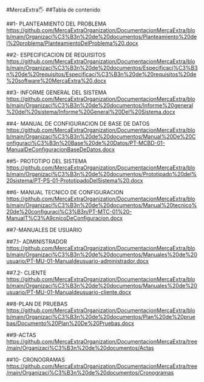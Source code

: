#MercaExtra🖐
                                                                ##Tabla de contenido 

##1- PLANTEAMIENTO DEL PROBLEMA             https://github.com/MercaExtraOrganization/DocumentacionMercaExtra/blob/main/Organizaci%C3%B3n%20de%20documentos/Planteamiento%20del%20problema/PlanteamientoDelProblema%20.docx

##2- ESPECIFICACION DE REQUISITOS
https://github.com/MercaExtraOrganization/DocumentacionMercaExtra/blob/main/Organizaci%C3%B3n%20de%20documentos/Especificaci%C3%B3n%20de%20requisitos/Especificaci%C3%B3n%20de%20requisitos%20de%20software%20MercaExtra%20.docx

##3- INFORME GENERAL DEL SISTEMA
https://github.com/MercaExtraOrganization/DocumentacionMercaExtra/blob/main/Organizaci%C3%B3n%20de%20documentos/Informe%20general%20del%20sistema/Informe%20General%20Del%20Sistema.docx

##4- MANUAL DE CONFIGURACION DE BASE DE DATOS 
https://github.com/MercaExtraOrganization/DocumentacionMercaExtra/blob/main/Organizaci%C3%B3n%20de%20documentos/Manual%20De%20Configuraci%C3%B3n%20Base%20de%20Datos/PT-MCBD-01-ManualDeConfiguracionBaseDeDatos.docx

##5- PROTOTIPO DEL SISTEMA
https://github.com/MercaExtraOrganization/DocumentacionMercaExtra/blob/main/Organizaci%C3%B3n%20de%20documentos/Prototipado%20del%20sistema/PT-PS-01-PrototipadoDelSistema%20.docx

##6- MANUAL TECNICO DE CONFIGURACION
https://github.com/MercaExtraOrganization/DocumentacionMercaExtra/blob/main/Organizaci%C3%B3n%20de%20documentos/Manual%20tecnico%20de%20configuraci%C3%B3n/PT-MTC-01%20-ManualT%C3%A9cnicoDeConfiguracion.docx

##7-MANUALES DE USUARIO

 ##7.1- ADMINISTRADOR
https://github.com/MercaExtraOrganization/DocumentacionMercaExtra/blob/main/Organizaci%C3%B3n%20de%20documentos/Manuales%20de%20usuario/PT-MU-01-Manualdeusuario-administrador.docx

##7.2- CLIENTE
 https://github.com/MercaExtraOrganization/DocumentacionMercaExtra/blob/main/Organizaci%C3%B3n%20de%20documentos/Manuales%20de%20usuario/PT-MU-01-Manualdeusuario-cliente.docx
 
##8-PLAN DE PRUEBAS
https://github.com/MercaExtraOrganization/DocumentacionMercaExtra/blob/main/Organizaci%C3%B3n%20de%20documentos/Plan%20de%20pruebas/Documento%20Plan%20De%20Pruebas.docx
                                                                                                                                
##9-ACTAS
https://github.com/MercaExtraOrganization/DocumentacionMercaExtra/tree/main/Organizaci%C3%B3n%20de%20documentos/Actas

##10- CRONOGRAMAS
https://github.com/MercaExtraOrganization/DocumentacionMercaExtra/tree/main/Organizaci%C3%B3n%20de%20documentos/Cronogramas

